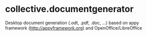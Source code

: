 collective.documentgenerator
============================

Desktop document generation (.odt, .pdf, .doc, ...) based on appy framework (http://appyframework.org) and OpenOffice/LibreOffice
